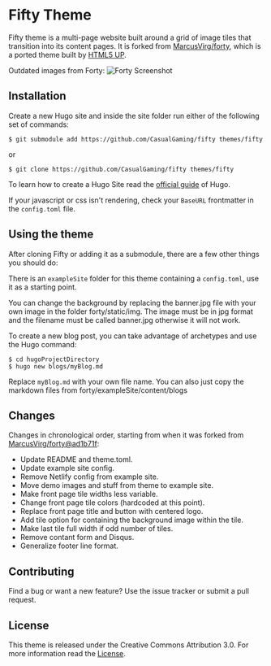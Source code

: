 # Fifty Theme

Fifty theme is a multi-page website built around a grid of image tiles that transition into its content pages. It is forked from [MarcusVirg/forty](https://github.com/MarcusVirg/forty), which is a ported theme built by [HTML5 UP](https://html5up.net/).

Outdated images from Forty:
![Forty Screenshot](https://github.com/CasualGaming/fifty/blob/master/images/screenshot.png?raw=true)

## Installation

Create a new Hugo site and inside the site folder run either of the following set of commands:

    $ git submodule add https://github.com/CasualGaming/fifty themes/fifty

or

    $ git clone https://github.com/CasualGaming/fifty themes/fifty

To learn how to create a Hugo Site read the [official guide](//gohugo.io/overview/installing/) of Hugo.

If your javascript or css isn't rendering, check your `BaseURL` frontmatter in the `config.toml` file.

## Using the theme

After cloning Fifty or adding it as a submodule, there are a few other things you should do:

There is an `exampleSite` folder for this theme containing a `config.toml`, use it as a starting point.

You can change the background by replacing the banner.jpg file with your own image in the folder forty/static/img. The image must be in jpg format and the filename must be called banner.jpg otherwise it will not work.

To create a new blog post, you can take advantage of archetypes and use the Hugo command:

    $ cd hugoProjectDirectory
    $ hugo new blogs/myBlog.md

Replace `myBlog.md` with your own file name. You can also just copy the markdown files from forty/exampleSite/content/blogs

## Changes
Changes in chronological order, starting from when it was forked from [MarcusVirg/forty@ad1b71f](https://github.com/MarcusVirg/forty/tree/ad1b71f3d7e00d17eb61576f8357261645a158e3):

* Update README and theme.toml.
* Update example site config.
* Remove Netlify config from example site.
* Move demo images and stuff from theme to example site.
* Make front page tile widths less variable.
* Change front page tile colors (hardcoded at this point).
* Replace front page title and button with centered logo.
* Add tile option for containing the background image within the tile.
* Make last tile full width if odd number of tiles.
* Remove contant form and Disqus.
* Generalize footer line format.

## Contributing

Find a bug or want a new feature? Use the issue tracker or submit a pull request.

## License

This theme is released under the Creative Commons Attribution 3.0.
For more information read the [License](//github.com/CasualGaming/fifty/blob/master/LICENSE.md).
